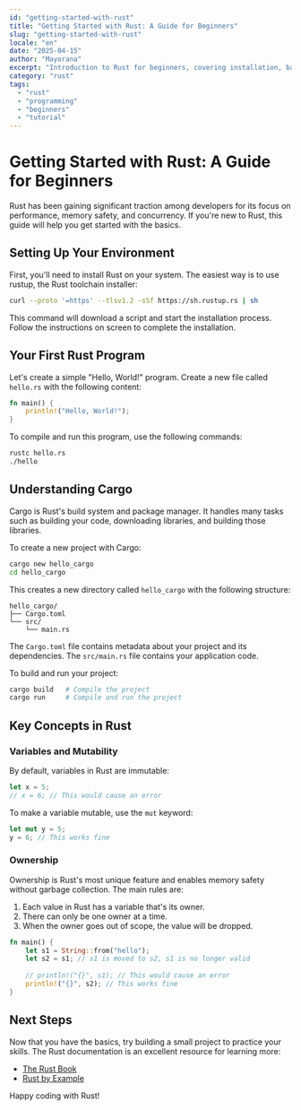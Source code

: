 ```yaml
---
id: "getting-started-with-rust"
title: "Getting Started with Rust: A Guide for Beginners"
slug: "getting-started-with-rust"
locale: "en"
date: "2025-04-15"
author: "Mayorana"
excerpt: "Introduction to Rust for beginners, covering installation, basic syntax, and your first project."
category: "rust"
tags:
  - "rust"
  - "programming"
  - "beginners"
  - "tutorial"
---
```


# Getting Started with Rust: A Guide for Beginners

Rust has been gaining significant traction among developers for its focus on performance, memory safety, and concurrency. If you're new to Rust, this guide will help you get started with the basics.

## Setting Up Your Environment

First, you'll need to install Rust on your system. The easiest way is to use rustup, the Rust toolchain installer:

```bash
curl --proto '=https' --tlsv1.2 -sSf https://sh.rustup.rs | sh
```

This command will download a script and start the installation process. Follow the instructions on screen to complete the installation.

## Your First Rust Program

Let's create a simple "Hello, World!" program. Create a new file called `hello.rs` with the following content:

```rust
fn main() {
    println!("Hello, World!");
}
```

To compile and run this program, use the following commands:

```bash
rustc hello.rs
./hello
```

## Understanding Cargo

Cargo is Rust's build system and package manager. It handles many tasks such as building your code, downloading libraries, and building those libraries.

To create a new project with Cargo:

```bash
cargo new hello_cargo
cd hello_cargo
```

This creates a new directory called `hello_cargo` with the following structure:

```
hello_cargo/
├── Cargo.toml
└── src/
    └── main.rs
```

The `Cargo.toml` file contains metadata about your project and its dependencies. The `src/main.rs` file contains your application code.

To build and run your project:

```bash
cargo build   # Compile the project
cargo run     # Compile and run the project
```

## Key Concepts in Rust

### Variables and Mutability

By default, variables in Rust are immutable:

```rust
let x = 5;
// x = 6; // This would cause an error
```

To make a variable mutable, use the `mut` keyword:

```rust
let mut y = 5;
y = 6; // This works fine
```

### Ownership

Ownership is Rust's most unique feature and enables memory safety without garbage collection. The main rules are:

1. Each value in Rust has a variable that's its owner.
2. There can only be one owner at a time.
3. When the owner goes out of scope, the value will be dropped.

```rust
fn main() {
    let s1 = String::from("hello");
    let s2 = s1; // s1 is moved to s2, s1 is no longer valid
    
    // println!("{}", s1); // This would cause an error
    println!("{}", s2); // This works fine
}
```

## Next Steps

Now that you have the basics, try building a small project to practice your skills. The Rust documentation is an excellent resource for learning more:

- [The Rust Book](https://doc.rust-lang.org/book/)
- [Rust by Example](https://doc.rust-lang.org/rust-by-example/)

Happy coding with Rust!
